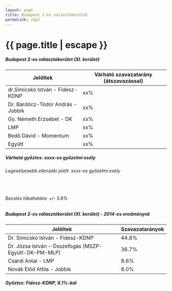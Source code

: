 ```yaml
---
layout: page
title: Budapest 2-es választókerület
permalink: /bp2
---
```


<h1 class="page-title">{{ page.title | escape }}</h1>

<div class="section">
    <div class="row">
          <div class="col s12">
		  <h5>Budapest 2-es választókerület (XI. kerület)</h5>
            <table class="responsive-table">
              <thead>
                <tr>
                    <th>Jelöltek</th>
                    <th>Várható szavazatarány (átszavazással)</th>
                </tr>
              </thead>
              <tbody>
             <tr>
                  <td>dr.Simicskó István - Fidesz-KDNP</td>
				  <td id="id_fidesz">xx%</td>
			</tr>
			<tr><td>Dr. Bardócz-Tódor András - Jobbik</td><td id="id_jobbik">xx%</td></tr>
<tr>
                  <td>Gy. Németh Erzsébet - DK</td>
				  <td id="id_baloldal">xx%</td>
			</tr>
			<tr>
                  <td>LMP</td>
				  <td id="id_lmp">xx%</td>
			</tr>
			<tr>
				  <td>Bedő Dávid - Momentum</td>
				  <td id="id_momentum">xx%</td>
			</tr>
<tr>
<td>Együtt</td>
<td id="id_egyutt">xx%</td>
</tr>                
              </tbody>
            </table>
			<h5>Várható győztes: <span id="gyoztes">xx</span><span id="esely">xx</span><span>-os győzelmi esély</span></h5>
			<h6>Legesélyesebb ellenzéki jelölt: <span id="masodik">xx</span><span id="esely2">xx</span><span>-os győzelmi esély</span></h6>
			<br/>
			<h6>Becslés hibahatára: +/- 5.8%</h6>
          </div>
    </div>
</div>

<div class="section">
    <div class="row">
          <div class="col s12">
		  <h5>Budapest 2-es választókerület (XI. kerület) - 2014-es eredmények</h5>
            <table class="responsive-table">
              <thead>
                <tr>
                    <th>Jelöltek</th>
                    <th>Szavazatarányok</th>
                </tr>
              </thead>
              <tbody>
             <tr>
                  <td>Dr. Simicskó István - Fidesz-KDNP</td>
				  <td>44.8%</td>
			</tr>
			<tr>
                  <td>Dr. Józsa István - Összefogás (MSZP-Együtt-DK-PM-MLP)</td>
				  <td>36.7%</td>
			</tr>
			<tr>
                  <td>Csárdi Antal - LMP</td>
				  <td>8.6%</td>
			</tr>
			<tr>
				  <td>Novák Előd Attila - Jobbik</td>
				  <td>8.0%</td>
			</tr>                
              </tbody>
            </table>
			<h5>Győztes: Fidesz-KDNP, 8.1%-kal</h5>
          </div>
    </div>
</div>
